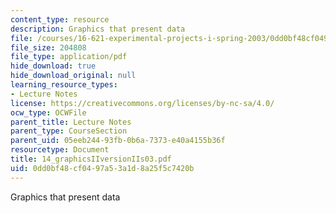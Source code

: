 ```yaml
---
content_type: resource
description: Graphics that present data
file: /courses/16-621-experimental-projects-i-spring-2003/0dd0bf48cf0497a53a1d8a25f5c7420b_14_graphicsIIversionIIs03.pdf
file_size: 204808
file_type: application/pdf
hide_download: true
hide_download_original: null
learning_resource_types:
- Lecture Notes
license: https://creativecommons.org/licenses/by-nc-sa/4.0/
ocw_type: OCWFile
parent_title: Lecture Notes
parent_type: CourseSection
parent_uid: 05eeb244-93fb-0b6a-7373-e40a4155b36f
resourcetype: Document
title: 14_graphicsIIversionIIs03.pdf
uid: 0dd0bf48-cf04-97a5-3a1d-8a25f5c7420b
---
```

Graphics that present data